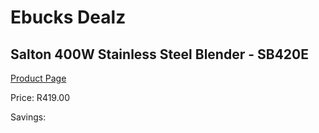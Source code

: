 
# Ebucks Dealz
## Salton 400W Stainless Steel Blender - SB420E
[Product Page](https://www.ebucks.com/web/shop/productSelected.do?prodId=1230080610&catId=1233560628)

Price: R419.00

Savings: 


	